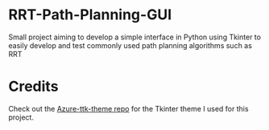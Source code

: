 # RRT-Path-Planning-GUI
Small project aiming to develop a simple interface in Python using Tkinter to easily develop and test commonly used path planning algorithms such as RRT



# Credits
Check out the [Azure-ttk-theme repo](https://github.com/rdbende/Azure-ttk-theme) for the Tkinter theme I used for this project.
